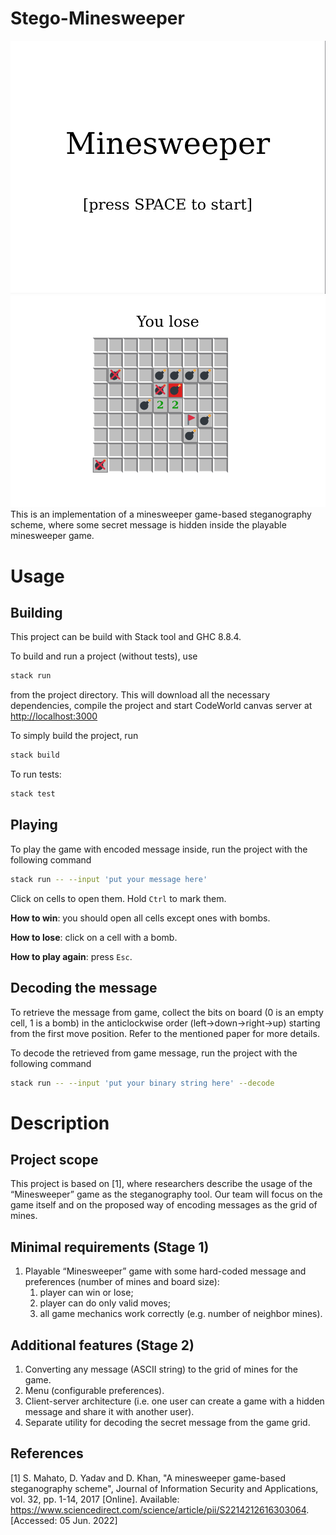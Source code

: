 # Stego-Minesweeper
![Starting screen](images/starting-screen.png)
![Finished game](images/lose.png)
This is an implementation of a minesweeper game-based steganography scheme, 
where some secret message is hidden inside the playable minesweeper game.

# Usage
## Building
This project can be build with Stack tool and GHC 8.8.4.

To build and run a project (without tests), use

```sh
stack run
```

from the project directory. This will download all the necessary dependencies, compile the project and start CodeWorld canvas server at [http://localhost:3000](http://localhost:3000)

To simply build the project, run

```sh
stack build
```

To run tests:

```sh
stack test
```

## Playing
To play the game with encoded message inside, run the project with the following command
```sh
stack run -- --input 'put your message here'
```

Click on cells to open them. Hold `Ctrl` to mark them.

**How to win**: you should open all cells except ones with bombs.

**How to lose**: click on a cell with a bomb.

**How to play again**: press `Esc`.

## Decoding the message
To retrieve the message from game, collect the bits on board (0 is an empty cell, 1 is a bomb) in the anticlockwise order 
(left->down->right->up) starting from the first move position. Refer to the mentioned paper for more details. 

To decode the retrieved from game message, run the project with the following command
```sh
stack run -- --input 'put your binary string here' --decode
```

# Description
## Project scope
This project is based on [1], where researchers describe the usage of the “Minesweeper” game as the steganography tool. 
Our team will focus on the game itself and on the proposed way of encoding messages as the grid of mines.

## Minimal requirements (Stage 1)
1. Playable “Minesweeper” game with some hard-coded message and preferences (number of mines and board size):
   1. player can win or lose;
   2. player can do only valid moves;
   3. all game mechanics work correctly (e.g. number of neighbor mines).

## Additional features (Stage 2)
1. Converting any message (ASCII string) to the grid of mines for the game.
2. Menu (configurable preferences).
3. Client-server architecture (i.e. one user can create a game with a hidden message and share it with another user).
4. Separate utility for decoding the secret message from the game grid.

## References
[1] S. Mahato, D. Yadav and D. Khan, "A minesweeper game-based steganography scheme", 
Journal of Information Security and Applications, vol. 32, pp. 1-14, 2017 
[Online]. Available: https://www.sciencedirect.com/science/article/pii/S2214212616303064. 
[Accessed: 05 Jun. 2022]
